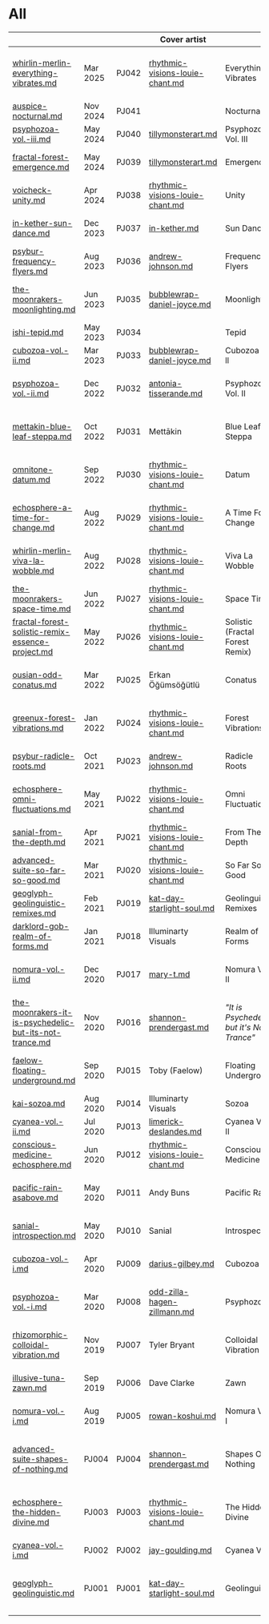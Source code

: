 # All

<table data-view="cards"><thead><tr><th data-card-target data-type="content-ref"></th><th></th><th></th><th>Cover artist</th><th data-hidden></th><th data-hidden></th><th data-hidden data-type="number">Tracks</th><th data-hidden data-card-cover data-type="files">Cover art</th><th data-hidden></th></tr></thead><tbody><tr><td><a href="albums/whirlin-merlin-everything-vibrates.md">whirlin-merlin-everything-vibrates.md</a></td><td>Mar 2025</td><td>PJ042</td><td><a data-mention href="../artists/graphic/rhythmic-visions-louie-chant.md">rhythmic-visions-louie-chant.md</a></td><td>Everything Vibrates</td><td><a data-mention href="../artists/musicians/whirlin-merlin.md">whirlin-merlin.md</a></td><td>3</td><td><a href="../.gitbook/assets/Cover Art with text v2 - Whirlin Merlin - Everything Vibrates.jpg">Cover Art with text v2 - Whirlin Merlin - Everything Vibrates.jpg</a></td><td>EP</td></tr><tr><td><a href="albums/auspice-nocturnal.md">auspice-nocturnal.md</a></td><td>Nov 2024</td><td>PJ041</td><td></td><td>Nocturnal</td><td><a data-mention href="../artists/musicians/auspice.md">auspice.md</a></td><td>3</td><td><a href="../.gitbook/assets/Auspice - Nocturnal.jpg">Auspice - Nocturnal.jpg</a></td><td>EP</td></tr><tr><td><a href="compilations/psyphozoa-vol.-iii.md">psyphozoa-vol.-iii.md</a></td><td>May 2024</td><td>PJ040</td><td><a data-mention href="../artists/graphic/tillymonsterart.md">tillymonsterart.md</a></td><td>Psyphozoa Vol. III</td><td>Various Artists</td><td>11</td><td><a href="../.gitbook/assets/Psyphozoa Vol. III - v7.jpg">Psyphozoa Vol. III - v7.jpg</a></td><td>Compilation</td></tr><tr><td><a href="albums/fractal-forest-emergence.md">fractal-forest-emergence.md</a></td><td>May 2024</td><td>PJ039</td><td><a data-mention href="../artists/graphic/tillymonsterart.md">tillymonsterart.md</a></td><td>Emergence</td><td><a data-mention href="../artists/musicians/fractal-forest.md">fractal-forest.md</a></td><td>4</td><td><a href="../.gitbook/assets/Fractal Forest - Emergence.jpg">Fractal Forest - Emergence.jpg</a></td><td>EP</td></tr><tr><td><a href="albums/voicheck-unity.md">voicheck-unity.md</a></td><td>Apr 2024</td><td>PJ038</td><td><a data-mention href="../artists/graphic/rhythmic-visions-louie-chant.md">rhythmic-visions-louie-chant.md</a></td><td>Unity</td><td><a data-mention href="../artists/musicians/voicheck.md">voicheck.md</a></td><td>4</td><td><a href="../.gitbook/assets/Voicheck - Unity.jpg">Voicheck - Unity.jpg</a></td><td>EP</td></tr><tr><td><a href="albums/in-kether-sun-dance.md">in-kether-sun-dance.md</a></td><td>Dec 2023</td><td>PJ037</td><td><a data-mention href="../artists/musicians/in-kether.md">in-kether.md</a></td><td>Sun Dance</td><td><a data-mention href="../artists/musicians/in-kether.md">in-kether.md</a></td><td>4</td><td><a href="../.gitbook/assets/In Kether - Sun Dance.png">In Kether - Sun Dance.png</a></td><td>EP</td></tr><tr><td><a href="albums/psybur-frequency-flyers.md">psybur-frequency-flyers.md</a></td><td>Aug 2023</td><td>PJ036</td><td><a data-mention href="../artists/graphic/andrew-johnson.md">andrew-johnson.md</a></td><td>Frequency Flyers</td><td><a data-mention href="../artists/musicians/psybur.md">psybur.md</a></td><td>5</td><td><a href="../.gitbook/assets/Psybur - Frequency Flyers.png">Psybur - Frequency Flyers.png</a></td><td>EP</td></tr><tr><td><a href="albums/the-moonrakers-moonlighting.md">the-moonrakers-moonlighting.md</a></td><td>Jun 2023</td><td>PJ035</td><td><a data-mention href="../artists/graphic/bubblewrap-daniel-joyce.md">bubblewrap-daniel-joyce.md</a></td><td>Moonlighting</td><td><a data-mention href="../artists/musicians/the-moonrakers.md">the-moonrakers.md</a></td><td>4</td><td><a href="../.gitbook/assets/Moonrakers Moonlightning with logo - 3000.jpg">Moonrakers Moonlightning with logo - 3000.jpg</a></td><td>EP</td></tr><tr><td><a href="albums/ishi-tepid.md">ishi-tepid.md</a></td><td>May 2023</td><td>PJ034</td><td></td><td>Tepid</td><td><a data-mention href="../artists/musicians/ishi.md">ishi.md</a></td><td>2</td><td><a href="../.gitbook/assets/Ishi - Tepid.jpg">Ishi - Tepid.jpg</a></td><td>EP</td></tr><tr><td><a href="compilations/cubozoa-vol.-ii.md">cubozoa-vol.-ii.md</a></td><td>Mar 2023</td><td>PJ033</td><td><a data-mention href="../artists/graphic/bubblewrap-daniel-joyce.md">bubblewrap-daniel-joyce.md</a></td><td>Cubozoa Vol. ll</td><td>Various Artists</td><td>9</td><td><a href="../.gitbook/assets/Cubozoa Vol. II with logo.jpg">Cubozoa Vol. II with logo.jpg</a></td><td>Compilation</td></tr><tr><td><a href="compilations/psyphozoa-vol.-ii.md">psyphozoa-vol.-ii.md</a></td><td>Dec 2022</td><td>PJ032</td><td><a data-mention href="../artists/graphic/antonia-tisserande.md">antonia-tisserande.md</a></td><td>Psyphozoa Vol. II</td><td>Various Artists</td><td>15</td><td><a href="../.gitbook/assets/Psyphozoa Vol. II - cover art 04 - Antonia.jpg">Psyphozoa Vol. II - cover art 04 - Antonia.jpg</a></td><td>Compilation</td></tr><tr><td><a href="albums/mettakin-blue-leaf-steppa.md">mettakin-blue-leaf-steppa.md</a></td><td>Oct 2022</td><td>PJ031</td><td>Mettākin</td><td>Blue Leaf Steppa</td><td><a data-mention href="../artists/musicians/mettakin.md">mettakin.md</a></td><td>7</td><td><a href="../.gitbook/assets/Mettakin - Blue Leaf Steppa - Front.jpg">Mettakin - Blue Leaf Steppa - Front.jpg</a></td><td>Album</td></tr><tr><td><a href="albums/omnitone-datum.md">omnitone-datum.md</a></td><td>Sep 2022</td><td>PJ030</td><td><a data-mention href="../artists/graphic/rhythmic-visions-louie-chant.md">rhythmic-visions-louie-chant.md</a></td><td>Datum</td><td><a data-mention href="../artists/musicians/omnitone.md">omnitone.md</a></td><td>4</td><td><a href="../.gitbook/assets/Omnitone - Datum EP 06 - logo version.jpg">Omnitone - Datum EP 06 - logo version.jpg</a></td><td>EP</td></tr><tr><td><a href="albums/echosphere-a-time-for-change.md">echosphere-a-time-for-change.md</a></td><td>Aug 2022</td><td>PJ029</td><td><a data-mention href="../artists/graphic/rhythmic-visions-louie-chant.md">rhythmic-visions-louie-chant.md</a></td><td>A Time For Change</td><td><a data-mention href="../artists/musicians/echosphere.md">echosphere.md</a></td><td>3</td><td><a href="../.gitbook/assets/Echosphere - A Time For Change - Blender.png">Echosphere - A Time For Change - Blender.png</a></td><td>EP</td></tr><tr><td><a href="albums/whirlin-merlin-viva-la-wobble.md">whirlin-merlin-viva-la-wobble.md</a></td><td>Aug 2022</td><td>PJ028</td><td><a data-mention href="../artists/graphic/rhythmic-visions-louie-chant.md">rhythmic-visions-louie-chant.md</a></td><td>Viva La Wobble</td><td><a data-mention href="../artists/musicians/whirlin-merlin.md">whirlin-merlin.md</a></td><td>3</td><td><a href="../.gitbook/assets/Whirlin Merlin - viva la wobble 5-3000.jpg">Whirlin Merlin - viva la wobble 5-3000.jpg</a></td><td>EP</td></tr><tr><td><a href="albums/the-moonrakers-space-time.md">the-moonrakers-space-time.md</a></td><td>Jun 2022</td><td>PJ027</td><td><a data-mention href="../artists/graphic/rhythmic-visions-louie-chant.md">rhythmic-visions-louie-chant.md</a></td><td>Space Time</td><td><a data-mention href="../artists/musicians/the-moonrakers.md">the-moonrakers.md</a></td><td>4</td><td><a href="../.gitbook/assets/Moonrakers - Space Time cover 2.jpg">Moonrakers - Space Time cover 2.jpg</a></td><td>EP</td></tr><tr><td><a href="albums/fractal-forest-solistic-remix-essence-project.md">fractal-forest-solistic-remix-essence-project.md</a></td><td>May 2022</td><td>PJ026</td><td><a data-mention href="../artists/graphic/rhythmic-visions-louie-chant.md">rhythmic-visions-louie-chant.md</a></td><td>Solistic (Fractal Forest Remix)</td><td>Essence Project</td><td>1</td><td><a href="../.gitbook/assets/Fractal Forest - Solistic - Essence Project.png">Fractal Forest - Solistic - Essence Project.png</a></td><td>Single</td></tr><tr><td><a href="albums/ousian-odd-conatus.md">ousian-odd-conatus.md</a></td><td>Mar 2022</td><td>PJ025</td><td>Erkan Öğümsöğütlü</td><td>Conatus</td><td><a data-mention href="../artists/musicians/ousian-odd.md">ousian-odd.md</a></td><td>3</td><td><a href="../.gitbook/assets/Ousian Odd - conatus-ep-cover-logo.png">Ousian Odd - conatus-ep-cover-logo.png</a></td><td>EP</td></tr><tr><td><a href="albums/greenux-forest-vibrations.md">greenux-forest-vibrations.md</a></td><td>Jan 2022</td><td>PJ024</td><td><a data-mention href="../artists/graphic/rhythmic-visions-louie-chant.md">rhythmic-visions-louie-chant.md</a></td><td>Forest Vibrations</td><td><a data-mention href="../artists/musicians/greenux.md">greenux.md</a></td><td>2</td><td><a href="../.gitbook/assets/Greenux - Forest Vibrations v4.jpg">Greenux - Forest Vibrations v4.jpg</a></td><td>EP</td></tr><tr><td><a href="albums/psybur-radicle-roots.md">psybur-radicle-roots.md</a></td><td>Oct 2021</td><td>PJ023</td><td><a data-mention href="../artists/graphic/andrew-johnson.md">andrew-johnson.md</a></td><td>Radicle Roots</td><td><a data-mention href="../artists/musicians/psybur.md">psybur.md</a></td><td>4</td><td><a href="../.gitbook/assets/Psybur - Radicle Roots - 3000x.png">Psybur - Radicle Roots - 3000x.png</a></td><td>EP</td></tr><tr><td><a href="albums/echosphere-omni-fluctuations.md">echosphere-omni-fluctuations.md</a></td><td>May 2021</td><td>PJ022</td><td><a data-mention href="../artists/graphic/rhythmic-visions-louie-chant.md">rhythmic-visions-louie-chant.md</a></td><td>Omni Fluctuations</td><td><a data-mention href="albums/echosphere-omni-fluctuations.md">echosphere-omni-fluctuations.md</a></td><td>8</td><td><a href="../.gitbook/assets/Eschosphere - Omni Fluctuations - v6.jpg">Eschosphere - Omni Fluctuations - v6.jpg</a></td><td>Album</td></tr><tr><td><a href="albums/sanial-from-the-depth.md">sanial-from-the-depth.md</a></td><td>Apr 2021</td><td>PJ021</td><td><a data-mention href="../artists/graphic/rhythmic-visions-louie-chant.md">rhythmic-visions-louie-chant.md</a></td><td>From The Depth</td><td><a data-mention href="../artists/musicians/sanial.md">sanial.md</a></td><td>2</td><td><a href="../.gitbook/assets/Sanial - From the Depth.jpg">Sanial - From the Depth.jpg</a></td><td>EP</td></tr><tr><td><a href="albums/advanced-suite-so-far-so-good.md">advanced-suite-so-far-so-good.md</a></td><td>Mar 2021</td><td>PJ020</td><td><a data-mention href="../artists/graphic/rhythmic-visions-louie-chant.md">rhythmic-visions-louie-chant.md</a></td><td>So Far So Good</td><td><a data-mention href="../artists/musicians/advanced-suite.md">advanced-suite.md</a></td><td>4</td><td><a href="../.gitbook/assets/Advanced Suite - So Far So Good.jpg">Advanced Suite - So Far So Good.jpg</a></td><td>EP</td></tr><tr><td><a href="albums/geoglyph-geolinguistic-remixes.md">geoglyph-geolinguistic-remixes.md</a></td><td>Feb 2021</td><td>PJ019</td><td><a data-mention href="../artists/graphic/kat-day-starlight-soul.md">kat-day-starlight-soul.md</a></td><td>Geolinguistic Remixes</td><td><a data-mention href="../artists/musicians/geoglyph.md">geoglyph.md</a></td><td>8</td><td><a href="../.gitbook/assets/Geoglyph - Geolinguistic Remixed.jpg">Geoglyph - Geolinguistic Remixed.jpg</a></td><td>Album</td></tr><tr><td><a href="albums/darklord-gob-realm-of-forms.md">darklord-gob-realm-of-forms.md</a></td><td>Jan 2021</td><td>PJ018</td><td>Illuminarty Visuals</td><td>Realm of Forms</td><td><a data-mention href="../artists/musicians/darklord-gob.md">darklord-gob.md</a></td><td>2</td><td><a href="../.gitbook/assets/Darklord Gob - Realm of Forms.jpg">Darklord Gob - Realm of Forms.jpg</a></td><td>EP</td></tr><tr><td><a href="compilations/nomura-vol.-ii.md">nomura-vol.-ii.md</a></td><td>Dec 2020</td><td>PJ017</td><td><a data-mention href="../artists/graphic/mary-t.md">mary-t.md</a></td><td>Nomura Vol. II</td><td>Various Artists</td><td>11</td><td><a href="../.gitbook/assets/Nomura Vol. II - cover 02 - colourised - Mary.png">Nomura Vol. II - cover 02 - colourised - Mary.png</a></td><td>Compilation</td></tr><tr><td><a href="albums/the-moonrakers-it-is-psychedelic-but-its-not-trance.md">the-moonrakers-it-is-psychedelic-but-its-not-trance.md</a></td><td>Nov 2020</td><td>PJ016</td><td><a data-mention href="../artists/graphic/shannon-prendergast.md">shannon-prendergast.md</a></td><td><em>"It is Psychedelic but it's Not Trance"</em></td><td><a data-mention href="../artists/musicians/the-moonrakers.md">the-moonrakers.md</a></td><td>4</td><td><a href="../.gitbook/assets/Moonrakers - Psychedelic but not Trance.png">Moonrakers - Psychedelic but not Trance.png</a></td><td>EP</td></tr><tr><td><a href="albums/faelow-floating-underground.md">faelow-floating-underground.md</a></td><td>Sep 2020</td><td>PJ015</td><td>Toby (Faelow)</td><td>Floating Underground</td><td><a data-mention href="../artists/musicians/faelow.md">faelow.md</a></td><td>4</td><td><a href="../.gitbook/assets/Faelow - Floating Underground - logo.jpg">Faelow - Floating Underground - logo.jpg</a></td><td>EP</td></tr><tr><td><a href="albums/kai-sozoa.md">kai-sozoa.md</a></td><td>Aug 2020</td><td>PJ014</td><td>Illuminarty Visuals</td><td>Sozoa</td><td><a data-mention href="../artists/musicians/kai.md">kai.md</a></td><td>3</td><td><a href="../.gitbook/assets/Kai - Sozoa.jpg">Kai - Sozoa.jpg</a></td><td>EP</td></tr><tr><td><a href="compilations/cyanea-vol.-ii.md">cyanea-vol.-ii.md</a></td><td>Jul 2020</td><td>PJ013</td><td><a data-mention href="../artists/graphic/limerick-deslandes.md">limerick-deslandes.md</a></td><td>Cyanea Vol. II</td><td>Various Artists</td><td>10</td><td><a href="../.gitbook/assets/Cyanea Vol. ii - Limerick.jpg">Cyanea Vol. ii - Limerick.jpg</a></td><td>Compilation</td></tr><tr><td><a href="albums/conscious-medicine-echosphere.md">conscious-medicine-echosphere.md</a></td><td>Jun 2020</td><td>PJ012</td><td><a data-mention href="../artists/graphic/rhythmic-visions-louie-chant.md">rhythmic-visions-louie-chant.md</a></td><td>Conscious Medicine</td><td><a data-mention href="../artists/musicians/echosphere.md">echosphere.md</a></td><td>8</td><td><a href="../.gitbook/assets/Echosphere - Conscious Medicine.png">Echosphere - Conscious Medicine.png</a></td><td>Album</td></tr><tr><td><a href="albums/pacific-rain-asabove.md">pacific-rain-asabove.md</a></td><td>May 2020</td><td>PJ011</td><td>Andy Buns</td><td>Pacific Rain</td><td><a data-mention href="../artists/musicians/asabove.md">asabove.md</a></td><td>2</td><td><a href="../.gitbook/assets/Asabove - Pacific Rain - logo 3600x.jpg">Asabove - Pacific Rain - logo 3600x.jpg</a></td><td>EP</td></tr><tr><td><a href="albums/sanial-introspection.md">sanial-introspection.md</a></td><td>May 2020</td><td>PJ010</td><td>Sanial</td><td>Introspection</td><td><a data-mention href="../artists/musicians/sanial.md">sanial.md</a></td><td>4</td><td><a href="../.gitbook/assets/Sanial - Introspection album art.jpg">Sanial - Introspection album art.jpg</a></td><td>EP</td></tr><tr><td><a href="compilations/cubozoa-vol.-i.md">cubozoa-vol.-i.md</a></td><td>Apr 2020</td><td>PJ009</td><td><a data-mention href="../artists/graphic/darius-gilbey.md">darius-gilbey.md</a></td><td>Cubozoa</td><td>Various Artists</td><td>11</td><td><a href="../.gitbook/assets/Cubozoa Vol. I - jellly sketch fin12.jpg">Cubozoa Vol. I - jellly sketch fin12.jpg</a></td><td>Compilation</td></tr><tr><td><a href="compilations/psyphozoa-vol.-i.md">psyphozoa-vol.-i.md</a></td><td>Mar 2020</td><td>PJ008</td><td><a data-mention href="../artists/graphic/odd-zilla-hagen-zillmann.md">odd-zilla-hagen-zillmann.md</a></td><td>Psyphozoa</td><td>Various Artists</td><td>9</td><td><a href="../.gitbook/assets/Psyphozoa Vol. I - PsyJelly3 - Haagen.png">Psyphozoa Vol. I - PsyJelly3 - Haagen.png</a></td><td>Compilation</td></tr><tr><td><a href="albums/rhizomorphic-colloidal-vibration.md">rhizomorphic-colloidal-vibration.md</a></td><td>Nov 2019</td><td>PJ007</td><td>Tyler Bryant</td><td>Colloidal Vibration</td><td><a data-mention href="../artists/musicians/rhizomorphic.md">rhizomorphic.md</a></td><td>5</td><td><a href="../.gitbook/assets/Rhizomorphic - Colloidal Vibration V2 logo.png">Rhizomorphic - Colloidal Vibration V2 logo.png</a></td><td>EP</td></tr><tr><td><a href="albums/illusive-tuna-zawn.md">illusive-tuna-zawn.md</a></td><td>Sep 2019</td><td>PJ006</td><td>Dave Clarke</td><td>Zawn</td><td><a data-mention href="../artists/musicians/illusive-tuna.md">illusive-tuna.md</a></td><td>3</td><td><a href="../.gitbook/assets/Illusive Tuna - Zawn-03-1400px.jpg">Illusive Tuna - Zawn-03-1400px.jpg</a></td><td>EP</td></tr><tr><td><a href="compilations/nomura-vol.-i.md">nomura-vol.-i.md</a></td><td>Aug 2019</td><td>PJ005</td><td><a data-mention href="../artists/graphic/rowan-koshui.md">rowan-koshui.md</a></td><td>Nomura Vol. I</td><td>Various Artists</td><td>8</td><td><a href="../.gitbook/assets/Nomura Vol. I - album art 05.png">Nomura Vol. I - album art 05.png</a></td><td>Compilation</td></tr><tr><td><a href="albums/advanced-suite-shapes-of-nothing.md">advanced-suite-shapes-of-nothing.md</a></td><td>PJ004</td><td>PJ004</td><td><a data-mention href="../artists/graphic/shannon-prendergast.md">shannon-prendergast.md</a></td><td>Shapes Of Nothing</td><td><a data-mention href="../artists/musicians/advanced-suite.md">advanced-suite.md</a></td><td>5</td><td><a href="../.gitbook/assets/Advanced Suite - Shapes of Nothing logo 2000x.png">Advanced Suite - Shapes of Nothing logo 2000x.png</a></td><td>EP</td></tr><tr><td><a href="albums/echosphere-the-hidden-divine.md">echosphere-the-hidden-divine.md</a></td><td>PJ003</td><td>PJ003</td><td><a data-mention href="../artists/graphic/rhythmic-visions-louie-chant.md">rhythmic-visions-louie-chant.md</a></td><td>The Hidden Divine</td><td><a data-mention href="../artists/musicians/echosphere.md">echosphere.md</a></td><td>7</td><td><a href="../.gitbook/assets/Echosphere - The Hidden Divine - album art with new logo.png">Echosphere - The Hidden Divine - album art with new logo.png</a></td><td>Album</td></tr><tr><td><a href="compilations/cyanea-vol.-i.md">cyanea-vol.-i.md</a></td><td>PJ002</td><td>PJ002</td><td><a data-mention href="../artists/graphic/jay-goulding.md">jay-goulding.md</a></td><td>Cyanea Vol. I</td><td>Various Artists</td><td>10</td><td><a href="../.gitbook/assets/Cyanea Vol. I.png">Cyanea Vol. I.png</a></td><td>Compilation</td></tr><tr><td><a href="albums/geoglyph-geolinguistic.md">geoglyph-geolinguistic.md</a></td><td>PJ001</td><td>PJ001</td><td><a data-mention href="../artists/graphic/kat-day-starlight-soul.md">kat-day-starlight-soul.md</a></td><td>Geolinguistic</td><td><a data-mention href="../artists/musicians/geoglyph.md">geoglyph.md</a></td><td>8</td><td><a href="../.gitbook/assets/Geolinguistic Cover-FINAL-iris15px-masked-logo2.jpg">Geolinguistic Cover-FINAL-iris15px-masked-logo2.jpg</a></td><td>Album</td></tr></tbody></table>

